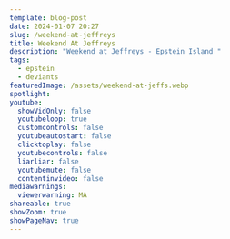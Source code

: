 ```yaml
---
template: blog-post
date: 2024-01-07 20:27
slug: /weekend-at-jeffreys
title: Weekend At Jeffreys
description: "Weekend at Jeffreys - Epstein Island "
tags:
  - epstein
  - deviants
featuredImage: /assets/weekend-at-jeffs.webp
spotlight:
youtube:
  showVidOnly: false
  youtubeloop: true
  customcontrols: false
  youtubeautostart: false
  clicktoplay: false
  youtubecontrols: false
  liarliar: false
  youtubemute: false
  contentinvideo: false
mediawarnings:
  viewerwarning: MA
shareable: true
showZoom: true
showPageNav: true
---
```

